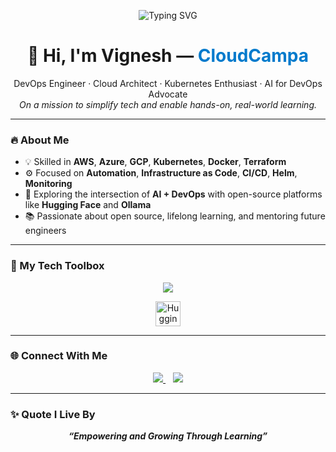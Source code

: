 <p align="center">
  <img src="https://readme-typing-svg.herokuapp.com?font=Fira+Code&size=24&pause=1000&color=FF0000&width=700&lines=Welcome+to+Vignesh's+GitHub+Profile!;Empowering+Cloud%2C+DevOps%2C+Kubernetes+Learners!;Let's+Simplify+Tech+Together+🚀" alt="Typing SVG" />
</p>

<h1 align="center">👋 Hi, I'm Vignesh — <span style="color:#007ACC">CloudCampa</span></h1>

<p align="center">
  DevOps Engineer · Cloud Architect · Kubernetes Enthusiast · AI for DevOps Advocate<br>
  <em>On a mission to simplify tech and enable hands-on, real-world learning.</em>
</p>

---

### 🔥 About Me

- 💡 Skilled in **AWS**, **Azure**, **GCP**, **Kubernetes**, **Docker**, **Terraform**
- ⚙️ Focused on **Automation**, **Infrastructure as Code**, **CI/CD**, **Helm**, **Monitoring**
- 🤖 Exploring the intersection of **AI + DevOps** with open-source platforms like **Hugging Face** and **Ollama**
- 📚 Passionate about open source, lifelong learning, and mentoring future engineers

---

### 🧰 My Tech Toolbox

<p align="center">
  <img src="https://skillicons.dev/icons?i=aws,azure,gcp,kubernetes,docker,terraform,ansible,githubactions,linux,python,prometheus,grafana" />
</p>

<p align="center">
  <img src="https://huggingface.co/front/assets/huggingface_logo-noborder.svg" alt="Hugging Face" height="40" />
</p>

---

### 🌐 Connect With Me

<p align="center">
  <a href="https://youtube.com/@cloudcampa">
    <img src="https://img.shields.io/badge/YouTube-CloudCampa-red?style=flat-square&logo=youtube&logoColor=white" />
  </a>
  &nbsp;&nbsp;
  <a href="https://www.instagram.com/_cloudcampa_">
    <img src="https://img.shields.io/badge/Instagram-_cloudcampa_-purple?style=flat-square&logo=instagram&logoColor=white" />
  </a>
</p>

---

### ✨ Quote I Live By

<p align="center">
  <em><strong>“Empowering and Growing Through Learning”</strong></em>
</p>
